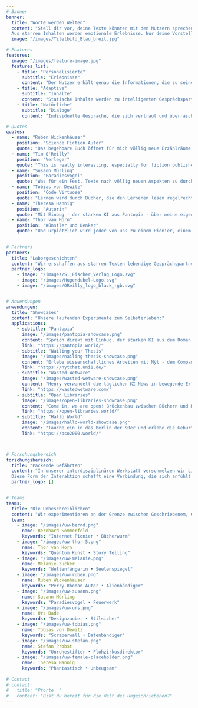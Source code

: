 ```yaml
---
# Banner
banner:
  title: "Worte werden Welten"
  content: "Stell dir vor, deine Texte könnten mit den Nutzern sprechen. Jede Frage beantworten. Jeden Kontext verstehen. Treue Gefährten entführen dich in ein packendes Abenteuer.\n
  Aus starren Inhalten werden emotionale Erlebnisse. Nur deine Vorstellungskraft ist das Limit."
  image: "/images/Titelbild_Blau_breit.jpg"

# Features
features:
  image: "/images/feature-image.jpg"
  features_list:
    - title: "Personalisierte"
      subtitle: "Erlebnisse"
      content: "Der Nutzer erhält genau die Informationen, die zu seinem Wissensstand und Zielen passen"
    - title: "Adaptive"
      subtitle: "Inhalte"
      content: "Statische Inhalte werden zu intelligenten Gesprächspartnern"
    - title: "Natürliche"
      subtitle: "Dialoge"
      content: "Individuelle Gespräche, die sich vertraut und überraschend zugleich anfühlen"

# Quotes
quotes:
  - name: "Ruben Wickenhäuser"
    position: "Science Fiction Autor"
    quote: "Das begehbare Buch öffnet für mich völlig neue Erzählräume. Geschichten werden zu lebendigen Welten voller Überraschungen, die Leser auf ihre ganz eigene Art entdecken können."
  - name: "Tim O'Reilly"
    position: "Verleger"
    quote: "This is really interesting, especially for fiction publishers and for booksellers because of its gamified aspects and the ability to explore a book before you buy. You've done a good job on creating something that's fun as well as useful."
  - name: "Susann Mürling"
    position: "Paradiesvogel"
    quote: "Was für ein Fest, Texte nach völlig neuen Aspekten zu durchstöbern, Verbindungen zur Welt außenherum herzustellen - als hätte der Experte persönlich Zeit für ein langes Gespräch."
  - name: "Tobias von Dewitz"
    position: "Code Virtuose"
    quote: "Lernen wird durch Bücher, die den Lernenen lesen regelrecht revolutioniert. Komplexe Sachverhalte werden zu persönlichen, tiefen Gesprächen - als hätte man seinen ganz persönlichen Mentor an der Seite."
  - name: "Theresa Hannig"
    position: "Autorin"
    quote: "Mit Einbug - der starken KI aus Pantopia - über meine eigene Geschichte sprechen zu können, war unbeschreiblich. So stelle ich mir die Zukunft mit KI vor."
  - name: "Thor van Horn"
    position: "Künstler und Denker"
    quote: "Und urplötzlich wird jeder von uns zu einem Pionier, einem Entdecker neuer Welten. Die KI öffnet für mich ein Portal zu einem neuen Universum. Jeder Dialog wird zu einer ganz persönlichen Reise durch zum Leben erweckte Inhalte."
    

# Partners
partners:
  title: "Laborgeschichten"
  content: "Wir erschaffen aus starren Texten lebendige Gesprächspartner, die sich ganz auf ihre Nutzer einlassen. Von Unternehmenskommunikation über Experteninterviews bis hin zu kreativen Storytelling-Projekten entwickeln wir maßgeschneiderte Lösungen, die Menschen und Inhalte auf überraschende Weise ganz neu verbinden."
  partner_logo:
    - image: "/images/S._Fischer_Verlag_Logo.svg"
    - image: "/images/Hugendubel-Logo.svg"
    - image: "/images/OReilly_logo_black_rgb.svg"


# Anwendungen
anwendungen:
  title: "Showcases"
  content: "Unsere laufenden Experimente zum Selbsterleben:"
  applications:
    - subtitle: "Pantopia"
      image: "/images/pantopia-showcase.png"
      content: "Sprich direkt mit Einbug, der starken KI aus dem Roman, die zur Rettung der Menschheit wird. Ungefiltert, aus erster Hand!"
      link: "https://pantopia.world/"
    - subtitle: "Nailing your Thesis"
      image: "/images/nailing-thesis-showcase.png"
      content: "Erlebe wissenschaftliches Arbeiten mit Nÿt - dem Companion, der Forschungsfragen schärft und methodische Klarheit in komplexe Thesen bringt."
      link: "https://nytchat.uni1.de/"
    - subtitle: "Wasted Wetware"
      image: "/images/wasted-wetware-showcase.png"
      content: "Henry verwandelt die täglichen KI-News in bewegende Erlebnisse: zynisch, tiefgehend, ungefiltert."
      link: "https://wastedwetware.com/"
    - subtitle: "Open Libraries"
      image: "/images/open-libraries-showcase.png"
      content: "Come in, we are open! Brückenbau zwischen Büchern und Menschen. Räume, in denen jeder willkommen und niemand unsichtbar ist."
      link: "https://open-libraries.world/"
    - subtitle: "Hallo World"
      image: "/images/hallo-world-showcase.png"
      content: "Tauche ein in das Berlin der 90er und erlebe die Geburt des Internets durch die Augen der Pioniere."
      link: "https://bso2000.world/"



# Forschungsbereich
forschungsbereich:
  title: "Packende Gefährten"
  content: "In unserer interdisziplinären Werkstatt verschmelzen wir Literatur, Technologie und KI zu Companions und Wegbegleitern, die statische Inhalte für Nutzer regelrecht zum Leben erwecken. Es entstehen persönliche Gefährten, die sich vom ersten Moment an ganz auf den Nutzer einlassen – seine Sprache sprechen, seine Leidenschaften teilen und seine Reise begleiten.\n
  Diese Form der Interaktion schafft eine Verbindung, die sich anfühlt wie mit einer vertrauten Person: spielerisch, aufmerksam und überraschend echt. So öffnen sich völlig neue Wege, um Inhalte zu erleben - beim Lernen, in der Beratung oder überall dort, wo Neues entsteht."
  partner_logo: []


# Teams
teams:
  title: "Die Unbeschreiblichen"
  content: "Wir experimentieren an der Grenze zwischen Geschriebenem, Gesprächen und Erlebnissen. Unsere Runde aus zwanzig Autoren, Künstlern, Denkern und Machern verbindet die Leidenschaft für Storytelling und packende Dialoge. Wir erschaffen Wegbegleiter die passive Inhalte in einzigartige, aktive Erlebnisse verwandeln."
  team:
    - image: "/images/uw-bernd.png"
      name: Bernhard Sommerfeld
      keywords: "Internet Pionier • Bücherwurm"
    - image: "/images/uw-thor-5.png"
      name: Thor van Horn 
      keywords: "Quantum Kunst • Story Telling"
    - image: "/images/uw-melanie.png"
      name: Melanie Zucker
      keywords: "Weltenfängerin • Seelenspiegel"
    - image: "/images/uw-ruben.png"
      name: Ruben Wickenhäuser
      keywords: "Perry Rhodan Autor • Alienbändiger"
    - image: "/images/uw-susann.png"
      name: Susann Mürling
      keywords: "Paradiesvogel • Feuerwerk"
    - image: "/images/uw-urs.png"
      name: Urs Bade
      keywords: "Designzauber • Stilsicher"
    - image: "/images/uw-tobias.png"
      name: Tobias von Dewitz
      keywords: "Scraperwall • Datenbändiger"
    - image: "/images/uw-stefan.png"
      name: Stefan Probst
      keywords: "Unruhestifter • Flohzirkusdirektor"
    - image: "/images/uw-female-placeholder.png"
      name: Theresa Hannig
      keywords: "Phantastisch • Unbeugsam"
      
# Contact
# contact:
#   title: "Pforte  "
#   content: "Bist du bereit für die Welt des Ungeschriebenen?"
---
```

